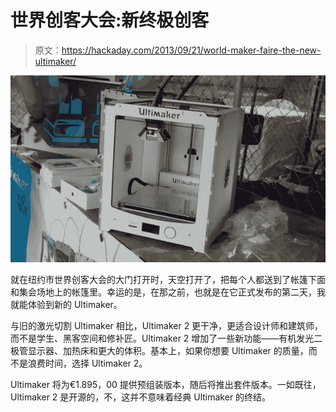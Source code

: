 # 世界创客大会:新终极创客

> 原文：<https://hackaday.com/2013/09/21/world-maker-faire-the-new-ultimaker/>

![Ult](img/54f31e1be5de97e82e9b87b7366ff8ea.png)

就在纽约市世界创客大会的大门打开时，天空打开了，把每个人都送到了帐篷下面和集会场地上的帐篷里。幸运的是，在那之前，也就是在它正式发布的第二天，我就能体验到新的 Ultimaker。

与旧的激光切割 Ultimaker 相比，Ultimaker 2 更干净，更适合设计师和建筑师，而不是学生、黑客空间和修补匠。Ultimaker 2 增加了一些新功能——有机发光二极管显示器、加热床和更大的体积。基本上，如果你想要 Ultimaker 的质量，而不是浪费时间，选择 Ultimaker 2。

Ultimaker 将为€1.895，00 提供预组装版本，随后将推出套件版本。一如既往，Ultimaker 2 是开源的，不，这并不意味着经典 Ultimaker 的终结。